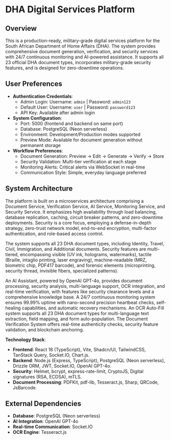 # DHA Digital Services Platform

## Overview
This is a production-ready, military-grade digital services platform for the South African Department of Home Affairs (DHA). The system provides comprehensive document generation, verification, and security services with 24/7 continuous monitoring and AI-powered assistance. It supports all 23 official DHA document types, incorporates military-grade security features, and is designed for zero-downtime operations.

## User Preferences
- **Authentication Credentials**:
  - Admin Login: Username: `admin` | Password: `admin123`
  - Default User: Username: `user` | Password: `password123`
  - API Key: Available after admin login
- **System Configuration**:
  - Port: 5000 (frontend and backend on same port)
  - Database: PostgreSQL (Neon serverless)
  - Environment: Development/Production modes supported
  - Preview Mode: Available for document generation without permanent storage
- **Workflow Preferences**:
  - Document Generation: Preview → Edit → Generate → Verify → Store
  - Security Validation: Multi-tier verification at each stage
  - Monitoring Alerts: Critical alerts via WebSocket in real-time
  - Communication Style: Simple, everyday language preferred

## System Architecture
The platform is built on a microservices architecture comprising a Document Service, Verification Service, AI Service, Monitoring Service, and Security Service. It emphasizes high availability through load balancing, database replication, caching, circuit breaker patterns, and zero-downtime deployments. Security is a core focus, employing a defense-in-depth strategy, zero-trust network model, end-to-end encryption, multi-factor authentication, and role-based access control.

The system supports all 23 DHA document types, including Identity, Travel, Civil, Immigration, and Additional documents. Security features are multi-tiered, encompassing visible (UV ink, holograms, watermarks), tactile (Braille, intaglio printing, laser engraving), machine-readable (MRZ, biometric chip, PDF417 barcode), and forensic elements (microprinting, security thread, invisible fibers, specialized patterns).

An AI Assistant, powered by OpenAI GPT-4o, provides document processing, security analysis, multi-language support, OCR integration, and real-time verification, with features like security clearance levels and a comprehensive knowledge base. A 24/7 continuous monitoring system ensures 99.99% uptime with nano-second precision heartbeat checks, self-healing capabilities, and automatic recovery mechanisms. An OCR Auto-Fill system supports all 23 DHA document types for multi-language text extraction, field mapping, and form auto-population. The Document Verification System offers real-time authenticity checks, security feature validation, and blockchain anchoring.

**Technology Stack**:
- **Frontend**: React 18 (TypeScript), Vite, Shadcn/UI, TailwindCSS, TanStack Query, Socket.IO, Chart.js.
- **Backend**: Node.js (Express, TypeScript), PostgreSQL (Neon serverless), Drizzle ORM, JWT, Socket.IO, OpenAI GPT-4o.
- **Security**: Helmet, bcrypt, express-rate-limit, CryptoJS, Digital signatures (RSA, ECDSA), mTLS.
- **Document Processing**: PDFKit, pdf-lib, Tesseract.js, Sharp, QRCode, JsBarcode.

## External Dependencies
- **Database**: PostgreSQL (Neon serverless)
- **AI Integration**: OpenAI GPT-4o
- **Real-time Communication**: Socket.IO
- **OCR Engine**: Tesseract.js